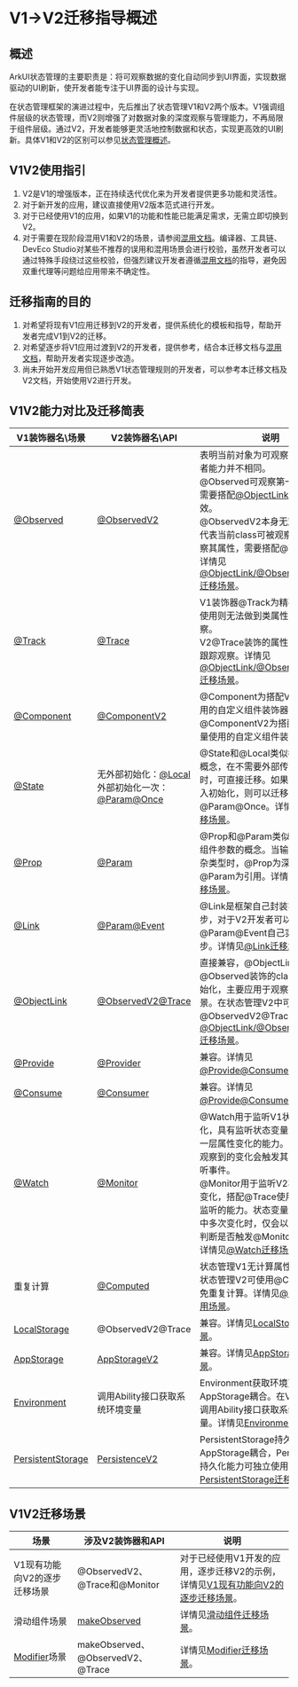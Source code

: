 # V1->V2迁移指导概述
<!--Kit: ArkUI-->
<!--Subsystem: ArkUI-->
<!--Owner: @katabanga-->
<!--Designer: @s10021109-->
<!--Tester: @TerryTsao-->
<!--Adviser: @zhang_yixin13-->

## 概述
ArkUI状态管理的主要职责是：将可观察数据的变化自动同步到UI界面，实现数据驱动的UI刷新，使开发者能专注于UI界面的设计与实现。

在状态管理框架的演进过程中，先后推出了状态管理V1和V2两个版本。V1强调组件层级的状态管理，而V2则增强了对数据对象的深度观察与管理能力，不再局限于组件层级。通过V2，开发者能够更灵活地控制数据和状态，实现更高效的UI刷新。具体V1和V2的区别可以参见[状态管理概述](./arkts-state-management-overview.md)。

## V1V2使用指引
1. V2是V1的增强版本，正在持续迭代优化来为开发者提供更多功能和灵活性。
2. 对于新开发的应用，建议直接使用V2版本范式进行开发。
3. 对于已经使用V1的应用，如果V1的功能和性能已能满足需求，无需立即切换到V2。
4. 对于需要在现阶段混用V1和V2的场景，请参阅[混用文档](./arkts-custom-component-mixed-scenarios.md)。编译器、工具链、DevEco Studio对某些不推荐的误用和混用场景会进行校验，虽然开发者可以通过特殊手段绕过这些校验，但强烈建议开发者遵循[混用文档](./arkts-custom-component-mixed-scenarios.md)的指导，避免因双重代理等问题给应用带来不确定性。

## 迁移指南的目的
1. 对希望将现有V1应用迁移到V2的开发者，提供系统化的模板和指导，帮助开发者完成V1到V2的迁移。
2. 对希望逐步将V1应用过渡到V2的开发者，提供参考，结合本迁移文档与[混用文档](./arkts-custom-component-mixed-scenarios.md)，帮助开发者实现逐步改造。
3. 尚未开始开发应用但已熟悉V1状态管理规则的开发者，可以参考本迁移文档及V2文档，开始使用V2进行开发。

## V1V2能力对比及迁移简表
| V1装饰器名\场景                | V2装饰器名\API                  | 说明 |
|------------------------|--------------------------|--------------------------|
| [\@Observed](./arkts-observed-and-objectlink.md)              | [\@ObservedV2](./arkts-new-observedV2-and-trace.md)              | 表明当前对象为可观察对象。但两者能力并不相同。 <br/>\@Observed可观察第一层的属性，需要搭配[\@ObjectLink](./arkts-observed-and-objectlink.md)使用才能生效。 <br/>\@ObservedV2本身无观察能力，仅代表当前class可被观察，如果要观察其属性，需要搭配\@Trace使用。详情见[\@ObjectLink/\@Observed/\@Track迁移场景](./arkts-v1-v2-migration-inner-class.md#objectlinkobservedtrack---observedv2trace)。  |
| [\@Track](./arkts-track.md)                 | [\@Trace](./arkts-new-observedV2-and-trace.md)               | V1装饰器\@Track为精确观察，不使用则无法做到类属性的精准观察。 <br/>V2\@Trace装饰的属性可以被精确跟踪观察。详情见[\@ObjectLink/\@Observed/\@Track迁移场景](./arkts-v1-v2-migration-inner-class.md#objectlinkobservedtrack---observedv2trace)。|
| [\@Component](./arkts-create-custom-components.md#component)             | [\@ComponentV2](./arkts-new-componentV2.md)             | \@Component为搭配V1状态变量使用的自定义组件装饰器。<br/>@ComponentV2为搭配V2状态变量使用的自定义组件装饰器。 |
|[\@State](./arkts-state.md)                 | 无外部初始化：[\@Local](./arkts-new-local.md)<br/>外部初始化一次：[\@Param](./arkts-new-param.md)[\@Once](./arkts-new-once.md) | \@State和\@Local类似都是数据源的概念，在不需要外部传入初始化时，可直接迁移。如果需要外部传入初始化，则可以迁移为\@Param\@Once。详情见[@State迁移场景](./arkts-v1-v2-migration-inner-component.md#state-local)。 |
| [\@Prop](./arkts-prop.md)                  | [\@Param](./arkts-new-param.md)                   | \@Prop和\@Param类似都是自定义组件参数的概念。当输入参数为复杂类型时，\@Prop为深拷贝，\@Param为引用。详情见[@Prop迁移场景](./arkts-v1-v2-migration-inner-component.md#prop---param)。 |
| [\@Link](./arkts-link.md)                  | [\@Param](./arkts-new-param.md)[\@Event](./arkts-new-event.md)    | \@Link是框架自己封装实现的双向同步，对于V2开发者可以通过@Param@Event自己实现双向同步。详情见[@Link迁移场景](./arkts-v1-v2-migration-inner-component.md#link---paramevent)。 |
| [\@ObjectLink](./arkts-observed-and-objectlink.md)           | [\@ObservedV2](./arkts-new-observedV2-and-trace.md)[\@Trace](./arkts-new-observedV2-and-trace.md)                   | 直接兼容，\@ObjectLink需要被@Observed装饰的class的实例初始化，主要应用于观察嵌套类场景。在状态管理V2中可以使用\@ObservedV2\@Trace。详情见[\@ObjectLink/\@Observed/\@Track迁移场景](./arkts-v1-v2-migration-inner-class.md#objectlinkobservedtrack---observedv2trace)。  |
| [\@Provide](./arkts-provide-and-consume.md)               | [\@Provider](./arkts-new-Provider-and-Consumer.md)                | 兼容。详情见[\@Provide\@Consume迁移场景](./arkts-v1-v2-migration-inner-component.md#provideconsume---providerconsumer)。 |
| [\@Consume](./arkts-provide-and-consume.md)               | [\@Consumer](./arkts-new-Provider-and-Consumer.md)                | 兼容。详情见[\@Provide\@Consume迁移场景](./arkts-v1-v2-migration-inner-component.md#provideconsume---providerconsumer)。 |
| [\@Watch](./arkts-watch.md)               | [\@Monitor](./arkts-new-monitor.md)                | \@Watch用于监听V1状态变量的变化，具有监听状态变量本身和其第一层属性变化的能力。状态变量可观察到的变化会触发其\@Watch监听事件。<br/>\@Monitor用于监听V2状态变量的变化，搭配\@Trace使用，可有深层监听的能力。状态变量在一次事件中多次变化时，仅会以最终的结果判断是否触发\@Monitor监听事件。详情见[\@Watch迁移场景](./arkts-v1-v2-migration-inner-component.md#watch---monitor)。 |
| 重复计算               | [\@Computed](./arkts-new-Computed.md)               |状态管理V1无计算属性相关能力，状态管理V2可使用\@Computed避免重复计算。详情见[@Computed使用场景](./arkts-v1-v2-migration-inner-component.md#computed)。|
| [LocalStorage](./arkts-localstorage.md)               | \@ObservedV2\@Trace   | 兼容。详情见[LocalStorage迁移场景](./arkts-v1-v2-migration-application-and-others.md#localstorage-observedv2trace)。 |
| [AppStorage](./arkts-appstorage.md)               | [AppStorageV2](./arkts-new-appstoragev2.md)   | 兼容。详情见[AppStorage迁移场景](./arkts-v1-v2-migration-application-and-others.md#appstorage-appstoragev2)。 |
| [Environment](./arkts-environment.md)       | 调用Ability接口获取系统环境变量   | Environment获取环境变量能力和AppStorage耦合。在V2中可直接调用Ability接口获取系统环境变量。详情见[Environment迁移场景](./arkts-v1-v2-migration-application-and-others.md#environment-调用ability接口直接获取系统环境变量)。 |
| [PersistentStorage](./arkts-persiststorage.md)     | [PersistenceV2](./arkts-new-persistencev2.md)   | PersistentStorage持久化能力和AppStorage耦合，PersistenceV2持久化能力可独立使用。详情见[PersistentStorage迁移场景](./arkts-v1-v2-migration-application-and-others.md#persistentstorage-persistencev2)。 |


## V1V2迁移场景
| 场景                | 涉及V2装饰器和API                  | 说明 |
|------------------------|--------------------------|--------------------------|
| V1现有功能向V2的逐步迁移场景      | \@ObservedV2、\@Trace和\@Monitor |对于已经使用V1开发的应用，逐步迁移V2的示例，详情见[V1现有功能向V2的逐步迁移场景](./arkts-v1-v2-migration-application-and-others.md#v1现有功能向v2的逐步迁移场景)。|
| 滑动组件场景      | [makeObserved](./arkts-new-makeObserved.md)|详情见[滑动组件迁移场景](./arkts-v1-v2-migration-application-and-others.md#滑动组件)。|
| [Modifier](../arkts-user-defined-modifier.md)场景     | makeObserved、\@ObservedV2、\@Trace|详情见[Modifier迁移场景](./arkts-v1-v2-migration-application-and-others.md#modifier)。|
